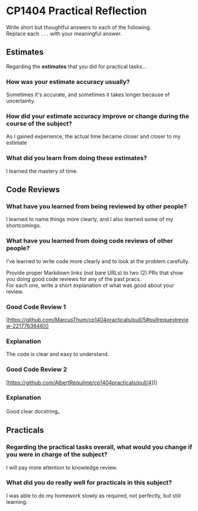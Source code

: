# CP1404 Practical Reflection

Write short but thoughtful answers to each of the following.  
Replace each `...` with your meaningful answer.

## Estimates

Regarding the **estimates** that you did for practical tasks...

### How was your estimate accuracy usually?

Sometimes it's accurate, and sometimes it takes longer because of uncertainty.

### How did your estimate accuracy improve or change during the course of the subject?

As I gained experience, the actual time became closer and closer to my estimate

### What did you learn from doing these estimates?

I learned the mastery of time.

## Code Reviews

### What have you learned from being reviewed by other people?

I learned to name things more clearly, and I also learned some of my shortcomings.

### What have you learned from doing code reviews of other people?

I've learned to write code more clearly and to look at the problem carefully.

Provide proper Markdown links (not bare URLs) to two (2) PRs that show you doing good code reviews for any of the past
pracs.  
For each one, write a short explanation of what was good about your review.

### Good Code Review 1

[https://github.com/MarcusThum/cp1404practicals/pull/5#pullrequestreview-2217763646]()

### Explanation

The code is clear and easy to understand.

### Good Code Review 2

[https://github.com/AlbertRequilme/cp1404practicals/pull/4]()

### Explanation

Good clear docstring。

## Practicals

### Regarding the **practical tasks** overall, what would you change if you were in charge of the subject?

I will pay more attention to knowledge review.

### What did you do really well for practicals in this subject?

I was able to do my homework slowly as required, not perfectly, but still learning.
